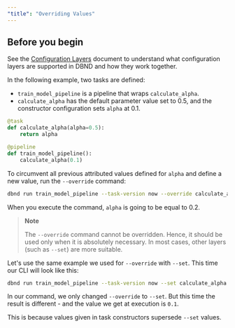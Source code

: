 ```yaml
---
"title": "Overriding Values"
---
```

## Before you begin
See the [Configuration Layers](doc:configuration-layers) document to understand what configuration layers are supported in DBND and how they work together.

In the following example, two tasks are defined: 
* `train_model_pipeline` is a pipeline that wraps `calculate_alpha`. 
* `calculate_alpha` has the default parameter value set to 0.5, and the constructor configuration sets `alpha` at 0.1.
```python
@task
def calculate_alpha(alpha=0.5):
    return alpha

@pipeline
def train_model_pipeline():
    calculate_alpha(0.1)
```


To circumvent all previous attributed values defined for `alpha` and define a new value, run the `--override` command:
```bash
dbnd run train_model_pipeline --task-version now --override calculate_alpha.alpha=0.2
```
When you execute the command, `alpha` is going to be equal to 0.2.

> **Note**
>
> The `--override` command cannot be overridden. Hence, it should be used only when it is absolutely necessary. In most cases, other layers (such as `--set`) are more suitable.

Let's use the same example we used for `--override`  with `--set`. This time our CLI will look like this:
```bash
dbnd run train_model_pipeline --task-version now --set calculate_alpha.alpha=0.2
```
In our command, we only changed `--override` to `--set`. But this time the result is different - and the value we get at execution is `0.1`.

This is because values given in task constructors supersede `--set` values.